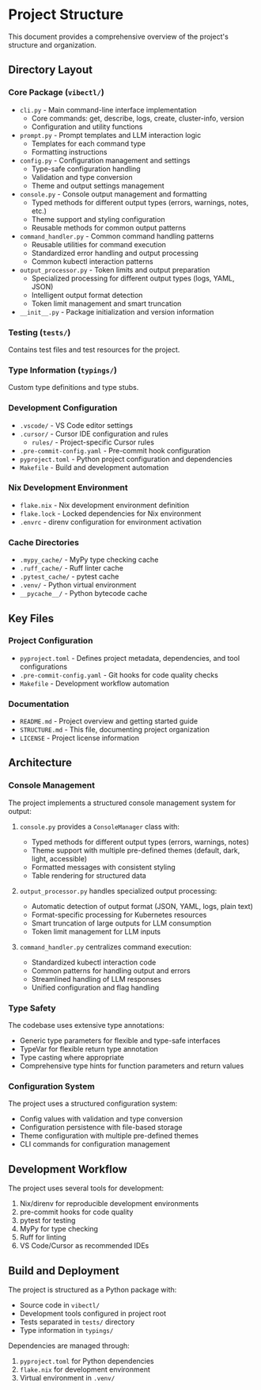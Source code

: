 # Project Structure

This document provides a comprehensive overview of the project's structure and
organization.

## Directory Layout

### Core Package (`vibectl/`)
- `cli.py` - Main command-line interface implementation
  - Core commands: get, describe, logs, create, cluster-info, version
  - Configuration and utility functions
- `prompt.py` - Prompt templates and LLM interaction logic
  - Templates for each command type
  - Formatting instructions
- `config.py` - Configuration management and settings
  - Type-safe configuration handling
  - Validation and type conversion
  - Theme and output settings management
- `console.py` - Console output management and formatting
  - Typed methods for different output types (errors, warnings, notes, etc.)
  - Theme support and styling configuration
  - Reusable methods for common output patterns
- `command_handler.py` - Common command handling patterns
  - Reusable utilities for command execution
  - Standardized error handling and output processing
  - Common kubectl interaction patterns
- `output_processor.py` - Token limits and output preparation
  - Specialized processing for different output types (logs, YAML, JSON)
  - Intelligent output format detection
  - Token limit management and smart truncation
- `__init__.py` - Package initialization and version information

### Testing (`tests/`)
Contains test files and test resources for the project.

### Type Information (`typings/`)
Custom type definitions and type stubs.

### Development Configuration
- `.vscode/` - VS Code editor settings
- `.cursor/` - Cursor IDE configuration and rules
  - `rules/` - Project-specific Cursor rules
- `.pre-commit-config.yaml` - Pre-commit hook configuration
- `pyproject.toml` - Python project configuration and dependencies
- `Makefile` - Build and development automation

### Nix Development Environment
- `flake.nix` - Nix development environment definition
- `flake.lock` - Locked dependencies for Nix environment
- `.envrc` - direnv configuration for environment activation

### Cache Directories
- `.mypy_cache/` - MyPy type checking cache
- `.ruff_cache/` - Ruff linter cache
- `.pytest_cache/` - pytest cache
- `.venv/` - Python virtual environment
- `__pycache__/` - Python bytecode cache

## Key Files

### Project Configuration
- `pyproject.toml` - Defines project metadata, dependencies, and tool configurations
- `.pre-commit-config.yaml` - Git hooks for code quality checks
- `Makefile` - Development workflow automation

### Documentation
- `README.md` - Project overview and getting started guide
- `STRUCTURE.md` - This file, documenting project organization
- `LICENSE` - Project license information

## Architecture

### Console Management
The project implements a structured console management system for output:

1. `console.py` provides a `ConsoleManager` class with:
   - Typed methods for different output types (errors, warnings, notes)
   - Theme support with multiple pre-defined themes (default, dark, light, accessible)
   - Formatted messages with consistent styling
   - Table rendering for structured data

2. `output_processor.py` handles specialized output processing:
   - Automatic detection of output format (JSON, YAML, logs, plain text)
   - Format-specific processing for Kubernetes resources
   - Smart truncation of large outputs for LLM consumption
   - Token limit management for LLM inputs

3. `command_handler.py` centralizes command execution:
   - Standardized kubectl interaction code
   - Common patterns for handling output and errors
   - Streamlined handling of LLM responses
   - Unified configuration and flag handling

### Type Safety
The codebase uses extensive type annotations:
- Generic type parameters for flexible and type-safe interfaces
- TypeVar for flexible return type annotation
- Type casting where appropriate
- Comprehensive type hints for function parameters and return values

### Configuration System
The project uses a structured configuration system:
- Config values with validation and type conversion
- Configuration persistence with file-based storage
- Theme configuration with multiple pre-defined themes
- CLI commands for configuration management

## Development Workflow

The project uses several tools for development:
1. Nix/direnv for reproducible development environments
2. pre-commit hooks for code quality
3. pytest for testing
4. MyPy for type checking
5. Ruff for linting
6. VS Code/Cursor as recommended IDEs

## Build and Deployment

The project is structured as a Python package with:
- Source code in `vibectl/`
- Development tools configured in project root
- Tests separated in `tests/` directory
- Type information in `typings/`

Dependencies are managed through:
1. `pyproject.toml` for Python dependencies
2. `flake.nix` for development environment
3. Virtual environment in `.venv/`
